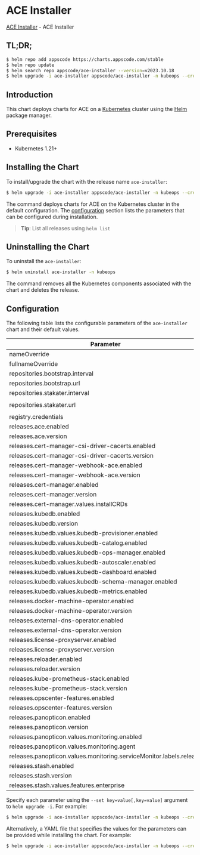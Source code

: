 # ACE Installer

[ACE Installer](https://github.com/bytebuilders/installer) - ACE Installer

## TL;DR;

```bash
$ helm repo add appscode https://charts.appscode.com/stable
$ helm repo update
$ helm search repo appscode/ace-installer --version=v2023.10.18
$ helm upgrade -i ace-installer appscode/ace-installer -n kubeops --create-namespace --version=v2023.10.18
```

## Introduction

This chart deploys charts for ACE on a [Kubernetes](http://kubernetes.io) cluster using the [Helm](https://helm.sh) package manager.

## Prerequisites

- Kubernetes 1.21+

## Installing the Chart

To install/upgrade the chart with the release name `ace-installer`:

```bash
$ helm upgrade -i ace-installer appscode/ace-installer -n kubeops --create-namespace --version=v2023.10.18
```

The command deploys charts for ACE on the Kubernetes cluster in the default configuration. The [configuration](#configuration) section lists the parameters that can be configured during installation.

> **Tip**: List all releases using `helm list`

## Uninstalling the Chart

To uninstall the `ace-installer`:

```bash
$ helm uninstall ace-installer -n kubeops
```

The command removes all the Kubernetes components associated with the chart and deletes the release.

## Configuration

The following table lists the configurable parameters of the `ace-installer` chart and their default values.

|                              Parameter                              | Description |                         Default                         |
|---------------------------------------------------------------------|-------------|---------------------------------------------------------|
| nameOverride                                                        |             | <code>""</code>                                         |
| fullnameOverride                                                    |             | <code>""</code>                                         |
| repositories.bootstrap.interval                                     |             | <code>1h0m0s</code>                                     |
| repositories.bootstrap.url                                          |             | <code>https://charts.appscode.com/stable</code>         |
| repositories.stakater.interval                                      |             | <code>1h0m0s</code>                                     |
| repositories.stakater.url                                           |             | <code>https://stakater.github.io/stakater-charts</code> |
| registry.credentials                                                |             | <code>{}</code>                                         |
| releases.ace.enabled                                                |             | <code>false</code>                                      |
| releases.ace.version                                                |             | <code>"v2023.10.18"</code>                              |
| releases.cert-manager-csi-driver-cacerts.enabled                    |             | <code>true</code>                                       |
| releases.cert-manager-csi-driver-cacerts.version                    |             | <code>"v2023.10.1"</code>                               |
| releases.cert-manager-webhook-ace.enabled                           |             | <code>true</code>                                       |
| releases.cert-manager-webhook-ace.version                           |             | <code>"v2023.10.18"</code>                              |
| releases.cert-manager.enabled                                       |             | <code>true</code>                                       |
| releases.cert-manager.version                                       |             | <code>"v1.11.0"</code>                                  |
| releases.cert-manager.values.installCRDs                            |             | <code>true</code>                                       |
| releases.kubedb.enabled                                             |             | <code>true</code>                                       |
| releases.kubedb.version                                             |             | <code>"v2023.10.9"</code>                               |
| releases.kubedb.values.kubedb-provisioner.enabled                   |             | <code>true</code>                                       |
| releases.kubedb.values.kubedb-catalog.enabled                       |             | <code>true</code>                                       |
| releases.kubedb.values.kubedb-ops-manager.enabled                   |             | <code>true</code>                                       |
| releases.kubedb.values.kubedb-autoscaler.enabled                    |             | <code>false</code>                                      |
| releases.kubedb.values.kubedb-dashboard.enabled                     |             | <code>false</code>                                      |
| releases.kubedb.values.kubedb-schema-manager.enabled                |             | <code>false</code>                                      |
| releases.kubedb.values.kubedb-metrics.enabled                       |             | <code>false</code>                                      |
| releases.docker-machine-operator.enabled                            |             | <code>true</code>                                       |
| releases.docker-machine-operator.version                            |             | <code>"v2023.10.1"</code>                               |
| releases.external-dns-operator.enabled                              |             | <code>true</code>                                       |
| releases.external-dns-operator.version                              |             | <code>"v2023.10.1"</code>                               |
| releases.license-proxyserver.enabled                                |             | <code>true</code>                                       |
| releases.license-proxyserver.version                                |             | <code>"v2023.10.18"</code>                              |
| releases.reloader.enabled                                           |             | <code>true</code>                                       |
| releases.reloader.version                                           |             | <code>"v1.0.24"</code>                                  |
| releases.kube-prometheus-stack.enabled                              |             | <code>true</code>                                       |
| releases.kube-prometheus-stack.version                              |             | <code>""</code>                                         |
| releases.opscenter-features.enabled                                 |             | <code>true</code>                                       |
| releases.opscenter-features.version                                 |             | <code>"v2023.10.18"</code>                              |
| releases.panopticon.enabled                                         |             | <code>true</code>                                       |
| releases.panopticon.version                                         |             | <code>"v2023.10.1"</code>                               |
| releases.panopticon.values.monitoring.enabled                       |             | <code>true</code>                                       |
| releases.panopticon.values.monitoring.agent                         |             | <code>prometheus.io/operator</code>                     |
| releases.panopticon.values.monitoring.serviceMonitor.labels.release |             | <code>kube-prometheus-stack</code>                      |
| releases.stash.enabled                                              |             | <code>true</code>                                       |
| releases.stash.version                                              |             | <code>"v2023.10.9"</code>                               |
| releases.stash.values.features.enterprise                           |             | <code>true</code>                                       |


Specify each parameter using the `--set key=value[,key=value]` argument to `helm upgrade -i`. For example:

```bash
$ helm upgrade -i ace-installer appscode/ace-installer -n kubeops --create-namespace --version=v2023.10.18 --set repositories.bootstrap.interval=1h0m0s
```

Alternatively, a YAML file that specifies the values for the parameters can be provided while
installing the chart. For example:

```bash
$ helm upgrade -i ace-installer appscode/ace-installer -n kubeops --create-namespace --version=v2023.10.18 --values values.yaml
```
